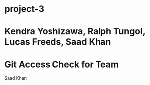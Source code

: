 # project-3

# Kendra Yoshizawa, Ralph Tungol, Lucas Freeds, Saad Khan

# Git Access Check for Team

Saad Khan
